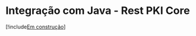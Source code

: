 ﻿# Integração com Java - Rest PKI Core

[!include[Em construção](../../../includes/under-construction.md)]
